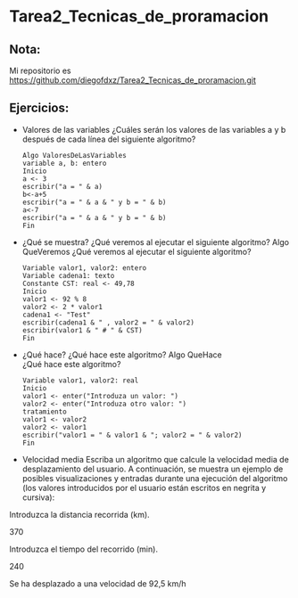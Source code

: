 # Tarea2_Tecnicas_de_proramacion
## Nota:
Mi repositorio es https://github.com/diegofdxz/Tarea2_Tecnicas_de_proramacion.git

## Ejercicios:
* Valores de las variables ¿Cuáles serán los valores de las variables a y b después de cada línea del siguiente algoritmo?

      Algo ValoresDeLasVariables  
      variable a, b: entero  
      Inicio  
      a <- 3  
      escribir("a = " & a)  
      b<-a+5  
      escribir("a = " & a & " y b = " & b)  
      a<-7  
      escribir("a = " & a & " y b = " & b)  
      Fin 
* ¿Qué se muestra? ¿Qué veremos al ejecutar el siguiente algoritmo?
Algo QueVeremos 
 ¿Qué veremos al ejecutar el siguiente algoritmo?  
 
      Variable valor1, valor2: entero  
      Variable cadena1: texto  
      Constante CST: real <- 49,78  
      Inicio  
      valor1 <- 92 % 8  
      valor2 <- 2 * valor1  
      cadena1 <- "Test"  
      escribir(cadena1 & " , valor2 = " & valor2)  
      escribir(valor1 & " # " & CST)  
      Fin 
* ¿Qué hace? ¿Qué hace este algoritmo?
Algo QueHace  
 ¿Qué hace este algoritmo?  
 
      Variable valor1, valor2: real  
      Inicio  
      valor1 <- enter("Introduza un valor: ")  
      valor2 <- enter("Introduza otro valor: ")  
      tratamiento 
      valor1 <- valor2  
      valor2 <- valor1  
      escribir("valor1 = " & valor1 & "; valor2 = " & valor2)  
      Fin 
      
* Velocidad media Escriba un algoritmo que calcule la velocidad media de desplazamiento del usuario.
A continuación, se muestra un ejemplo de posibles visualizaciones y entradas durante una ejecución del algoritmo (los valores introducidos por el usuario están escritos en negrita y cursiva):

Introduzca la distancia recorrida (km).

370

Introduzca el tiempo del recorrido (min).

240

Se ha desplazado a una velocidad de 92,5 km/h
